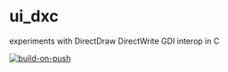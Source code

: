 # ui_dxc

experiments with DirectDraw DirectWrite GDI interop in C

[![build-on-push](https://github.com/leok7v/ui_dxc/actions/workflows/build-on-push.yml/badge.svg)](https://github.com/leok7v/ui_dxc/actions/workflows/build-on-push.yml)
